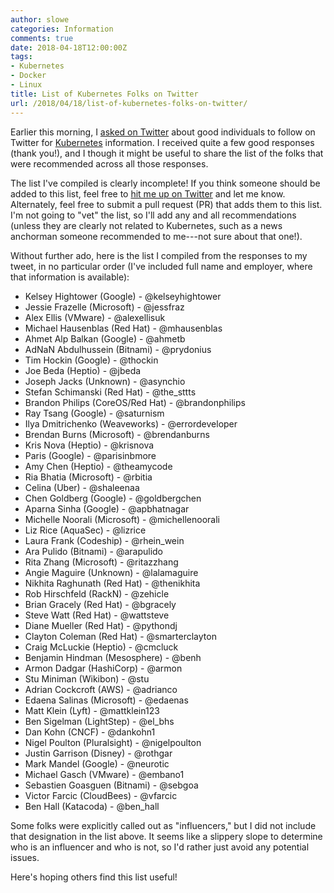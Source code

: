 ```yaml
---
author: slowe
categories: Information
comments: true
date: 2018-04-18T12:00:00Z
tags:
- Kubernetes
- Docker
- Linux
title: List of Kubernetes Folks on Twitter
url: /2018/04/18/list-of-kubernetes-folks-on-twitter/
---
```


Earlier this morning, I [asked on Twitter][link-1] about good individuals to follow on Twitter for [Kubernetes][link-2] information. I received quite a few good responses (thank you!), and I though it might be useful to share the list of the folks that were recommended across all those responses.<!--more-->

The list I've compiled is clearly incomplete! If you think someone should be added to this list, feel free to [hit me up on Twitter][link-3] and let me know. Alternately, feel free to submit a pull request (PR) that adds them to this list. I'm not going to "vet" the list, so I'll add any and all recommendations (unless they are clearly not related to Kubernetes, such as a news anchorman someone recommended to me---not sure about that one!).

Without further ado, here is the list I compiled from the responses to my tweet, in no particular order (I've included full name and employer, where that information is available):

* Kelsey Hightower (Google) - @kelseyhightower
* Jessie Frazelle (Microsoft) - @jessfraz
* Alex Ellis (VMware) - @alexellisuk
* Michael Hausenblas (Red Hat) - @mhausenblas
* Ahmet Alp Balkan (Google) - @ahmetb
* AdNaN Abdulhussein (Bitnami) - @prydonius
* Tim Hockin (Google) - @thockin
* Joe Beda (Heptio) - @jbeda
* Joseph Jacks (Unknown) - @asynchio
* Stefan Schimanski (Red Hat) - @the_sttts
* Brandon Philips (CoreOS/Red Hat) - @brandonphilips
* Ray Tsang (Google) - @saturnism
* Ilya Dmitrichenko (Weaveworks) - @errordeveloper
* Brendan Burns (Microsoft) - @brendanburns
* Kris Nova (Heptio) - @krisnova
* Paris (Google) - @parisinbmore
* Amy Chen (Heptio) - @theamycode
* Ria Bhatia (Microsoft) - @rbitia
* Celina (Uber) - @shaleenaa
* Chen Goldberg (Google) - @goldbergchen
* Aparna Sinha (Google) - @apbhatnagar
* Michelle Noorali (Microsoft) - @michellenoorali
* Liz Rice (AquaSec) - @lizrice
* Laura Frank (Codeship) - @rhein_wein
* Ara Pulido (Bitnami) - @arapulido
* Rita Zhang (Microsoft) - @ritazzhang
* Angie Maguire (Unknown) - @lalamaguire
* Nikhita Raghunath (Red Hat) - @thenikhita
* Rob Hirschfeld (RackN) - @zehicle
* Brian Gracely (Red Hat) - @bgracely
* Steve Watt (Red Hat) - @wattsteve
* Diane Mueller (Red Hat) - @pythondj
* Clayton Coleman (Red Hat) - @smarterclayton
* Craig McLuckie (Heptio) - @cmcluck
* Benjamin Hindman (Mesosphere) - @benh
* Armon Dadgar (HashiCorp) - @armon
* Stu Miniman (Wikibon) - @stu
* Adrian Cockcroft (AWS) - @adrianco
* Edaena Salinas (Microsoft) - @edaenas
* Matt Klein (Lyft) - @mattklein123
* Ben Sigelman (LightStep) - @el_bhs
* Dan Kohn (CNCF) - @dankohn1
* Nigel Poulton (Pluralsight) - @nigelpoulton
* Justin Garrison (Disney) - @rothgar
* Mark Mandel (Google) - @neurotic
* Michael Gasch (VMware) - @embano1
* Sebastien Goasguen (Bitnami) - @sebgoa
* Victor Farcic (CloudBees) - @vfarcic
* Ben Hall (Katacoda) - @ben_hall

Some folks were explicitly called out as "influencers," but I did not include that designation in the list above. It seems like a slippery slope to determine who is an influencer and who is not, so I'd rather just avoid any potential issues.

Here's hoping others find this list useful!

[link-1]: https://twitter.com/scott_lowe/status/986602642083229696
[link-2]: https://kubernetes.io/
[link-3]: https://twitter.com/scott_lowe/
